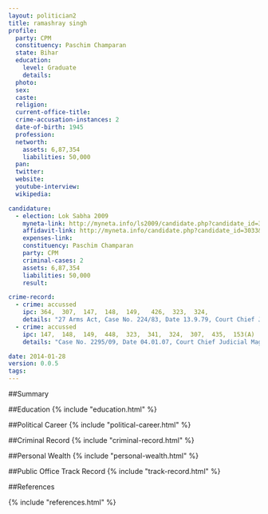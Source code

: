 ```yaml
---
layout: politician2
title: ramashray singh
profile: 
  party: CPM
  constituency: Paschim Champaran
  state: Bihar
  education: 
    level: Graduate
    details: 
  photo: 
  sex: 
  caste: 
  religion: 
  current-office-title: 
  crime-accusation-instances: 2
  date-of-birth: 1945
  profession: 
  networth: 
    assets: 6,87,354
    liabilities: 50,000
  pan: 
  twitter: 
  website: 
  youtube-interview: 
  wikipedia: 

candidature: 
  - election: Lok Sabha 2009
    myneta-link: http://myneta.info/ls2009/candidate.php?candidate_id=3033
    affidavit-link: http://myneta.info/candidate.php?candidate_id=3033&scan=original
    expenses-link: 
    constituency: Paschim Champaran 
    party: CPM
    criminal-cases: 2
    assets: 6,87,354
    liabilities: 50,000
    result:  

crime-record: 
  - crime: accussed
    ipc: 364,  307,  147,  148,  149,   426,  323,  324,
    details: "27 Arms Act, Case No. 224/83, Date 13.9.79, Court Chief Judicial Magistrate Hob'hari D. Champaran" 
  - crime: accussed
    ipc: 147,  148,  149,  448,  323,  341,  324,  307,  435,  153(A)
    details: "Case No. 2295/09, Date 04.01.07, Court Chief Judicial Magistrate Hob'hari E.Champaran" 

date: 2014-01-28
version: 0.0.5
tags: 
---
```

##Summary


##Education
{% include "education.html" %}


##Political Career
{% include "political-career.html" %}


##Criminal Record
{% include "criminal-record.html" %}


##Personal Wealth
{% include "personal-wealth.html" %}


##Public Office Track Record
{% include "track-record.html" %}


##References


{% include "references.html" %}